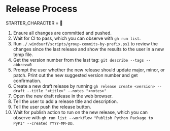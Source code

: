 # Release Process

STARTER_CHARACTER = 🚀

1. Ensure all changes are committed and pushed.
2. Wait for CI to pass, which you can observe with `gh run list`.
3. Run `./.windsurf/scripts/group-commits-by-prefix.ps1` to review the changes since the last release and show the results to the user in a new temp file.
4. Get the version number from the last tag: `git describe --tags --abbrev=0`
5. Prompt the user whether the new release should update major, minor, or patch. Print out the new suggested version number and get confirmation.
6. Create a new draft release by running `gh release create <version> --draft --title "<title>" --notes "<notes>"`
7. Open the new draft release in the web browser.
8. Tell the user to add a release title and description.
9. Tell the user push the release button.
10. Wait for publish action to run on the new release, which you can observe with `gh run list --workflow "Publish Python Package to PyPI" --created YYYY-MM-DD`.
